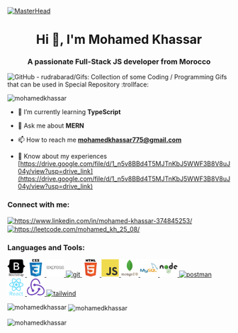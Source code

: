 [![MasterHead](https://media.licdn.com/dms/image/D4D16AQFuYn0MuTWEew/profile-displaybackgroundimage-shrink_350_1400/0/1701386129770?e=1707955200&v=beta&t=RxTYK8t7ipZOVjVGPsLjhYhWAICQxBVfCAcl8WAI_Us)](https://github.com/MohamedKhassar)
<h1 align="center">Hi 👋, I'm Mohamed Khassar</h1>
<h3 align="center">A passionate Full-Stack JS developer from Morocco</h3>
<img src="https://camo.githubusercontent.com/a4c584bce1c41271485d28f92aaf9f581b3c88b68ca723b6edfd58b4ba988c2b/68747470733a2f2f63646e2e6472696262626c652e636f6d2f75736572732f313138373833362f73637265656e73686f74732f363533393432392f70726f6772616d65722e676966" jsaction="VQAsE" class="sFlh5c pT0Scc iPVvYb" style="max-width: 800px; height: 311px; margin: 0px; width: 415px;" alt="GitHub - rudrabarad/Gifs: Collection of some Coding / Programming Gifs that  can be used in Special Repository :trollface:" jsname="kn3ccd">
<p align="left"> <img src="https://komarev.com/ghpvc/?username=mohamedkhassar&label=Profile%20views&color=0e75b6&style=flat" alt="mohamedkhassar" /> </p>

- 🌱 I’m currently learning **TypeScript**

- 💬 Ask me about **MERN**

- 📫 How to reach me **mohamedkhassar775@gmail.com**

- 📄 Know about my experiences [https://drive.google.com/file/d/1_n5v8BBd4T5MJTnKbJ5WWF3B8V8uJ04y/view?usp=drive_link](https://drive.google.com/file/d/1_n5v8BBd4T5MJTnKbJ5WWF3B8V8uJ04y/view?usp=drive_link)

<h3 align="left">Connect with me:</h3>
<p align="left">
<a href="https://linkedin.com/in/https://www.linkedin.com/in/mohamed-khassar-374845253/" target="blank"><img align="center" src="https://raw.githubusercontent.com/rahuldkjain/github-profile-readme-generator/master/src/images/icons/Social/linked-in-alt.svg" alt="https://www.linkedin.com/in/mohamed-khassar-374845253/" height="30" width="40" /></a>
<a href="https://www.leetcode.com/https://leetcode.com/mohamed_kh_25_08/" target="blank"><img align="center" src="https://raw.githubusercontent.com/rahuldkjain/github-profile-readme-generator/master/src/images/icons/Social/leet-code.svg" alt="https://leetcode.com/mohamed_kh_25_08/" height="30" width="40" /></a>
</p>

<h3 align="left">Languages and Tools:</h3>
<p align="left"> <a href="https://getbootstrap.com" target="_blank" rel="noreferrer"> <img src="https://raw.githubusercontent.com/devicons/devicon/master/icons/bootstrap/bootstrap-plain-wordmark.svg" alt="bootstrap" width="40" height="40"/> </a> <a href="https://www.w3schools.com/css/" target="_blank" rel="noreferrer"> <img src="https://raw.githubusercontent.com/devicons/devicon/master/icons/css3/css3-original-wordmark.svg" alt="css3" width="40" height="40"/> </a> <a href="https://expressjs.com" target="_blank" rel="noreferrer"> <img src="https://raw.githubusercontent.com/devicons/devicon/master/icons/express/express-original-wordmark.svg" alt="express" width="40" height="40"/> </a> <a href="https://git-scm.com/" target="_blank" rel="noreferrer"> <img src="https://www.vectorlogo.zone/logos/git-scm/git-scm-icon.svg" alt="git" width="40" height="40"/> </a> <a href="https://www.w3.org/html/" target="_blank" rel="noreferrer"> <img src="https://raw.githubusercontent.com/devicons/devicon/master/icons/html5/html5-original-wordmark.svg" alt="html5" width="40" height="40"/> </a> <a href="https://developer.mozilla.org/en-US/docs/Web/JavaScript" target="_blank" rel="noreferrer"> <img src="https://raw.githubusercontent.com/devicons/devicon/master/icons/javascript/javascript-original.svg" alt="javascript" width="40" height="40"/> </a> <a href="https://www.mongodb.com/" target="_blank" rel="noreferrer"> <img src="https://raw.githubusercontent.com/devicons/devicon/master/icons/mongodb/mongodb-original-wordmark.svg" alt="mongodb" width="40" height="40"/> </a> <a href="https://www.mysql.com/" target="_blank" rel="noreferrer"> <img src="https://raw.githubusercontent.com/devicons/devicon/master/icons/mysql/mysql-original-wordmark.svg" alt="mysql" width="40" height="40"/> </a> <a href="https://nodejs.org" target="_blank" rel="noreferrer"> <img src="https://raw.githubusercontent.com/devicons/devicon/master/icons/nodejs/nodejs-original-wordmark.svg" alt="nodejs" width="40" height="40"/> </a> <a href="https://postman.com" target="_blank" rel="noreferrer"> <img src="https://www.vectorlogo.zone/logos/getpostman/getpostman-icon.svg" alt="postman" width="40" height="40"/> </a> <a href="https://reactjs.org/" target="_blank" rel="noreferrer"> <img src="https://raw.githubusercontent.com/devicons/devicon/master/icons/react/react-original-wordmark.svg" alt="react" width="40" height="40"/> </a> <a href="https://redux.js.org" target="_blank" rel="noreferrer"> <img src="https://raw.githubusercontent.com/devicons/devicon/master/icons/redux/redux-original.svg" alt="redux" width="40" height="40"/> </a> <a href="https://tailwindcss.com/" target="_blank" rel="noreferrer"> <img src="https://www.vectorlogo.zone/logos/tailwindcss/tailwindcss-icon.svg" alt="tailwind" width="40" height="40"/> </a> </p>

<p><img align="left" src="https://github-readme-stats.vercel.app/api/top-langs?username=mohamedkhassar&show_icons=true&locale=en&layout=compact" alt="mohamedkhassar" /></p>

<p>&nbsp;<img align="center" src="https://github-readme-stats.vercel.app/api?username=mohamedkhassar&show_icons=true&locale=en" alt="mohamedkhassar" /></p>

<p><img align="center" src="https://github-readme-streak-stats.herokuapp.com/?user=mohamedkhassar&" alt="mohamedkhassar" /></p>
